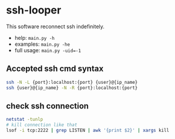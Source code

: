 # ssh-looper

This software reconnect ssh indefinitely.  

- help: `main.py -h`
- examples: `main.py -he`
- full usage: `main.py -uid=-1`

## Accepted ssh cmd syntax
```bash
ssh -N -L {port}:localhost:{port} {user}@{ip_name}
ssh {user}@{ip_name} -N -R {port}:localhost:{port}
```

## check ssh connection
```bash
netstat -tunlp
# kill connection like that
lsof -i tcp:2222 | grep LISTEN | awk '{print $2}' | xargs kill
```